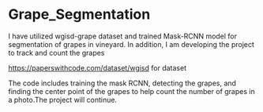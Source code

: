 # Grape_Segmentation
I have utilized wgisd-grape dataset and trained Mask-RCNN model for segmentation of grapes in vineyard. In addition, I am developing the project to track and count the grapes

https://paperswithcode.com/dataset/wgisd for dataset

The code includes training the mask RCNN, detecting the grapes, and finding the center point of the grapes to help count the number of grapes in a photo.The project will continue.
